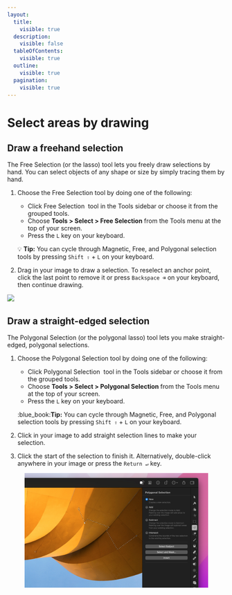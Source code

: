```yaml
---
layout:
  title:
    visible: true
  description:
    visible: false
  tableOfContents:
    visible: true
  outline:
    visible: true
  pagination:
    visible: true
---
```


# Select areas by drawing

## Draw a freehand selection

The Free Selection (or the lasso) tool lets you freely draw selections by hand. You can select objects of any shape or size by simply tracing them by hand.

1.  Choose the Free Selection tool by doing one of the following:

    * Click Free Selection <img src="https://help.pixelmator.com/pixelmator-pro/3.5/assets/English/1586513284000.png" alt="" data-size="line"> tool in the Tools sidebar or choose it from the grouped tools.
    * Choose **Tools > Select > Free Selection** from the Tools menu at the top of your screen.
    * Press the `L` key on your keyboard.

    :bulb: **Tip:** You can cycle through Magnetic, Free, and Polygonal selection tools by pressing `Shift ⇧` + `L` on your keyboard.
2. Drag in your image to draw a selection. To reselect an anchor point, click the last point to remove it or press `Backspace ⌫` on your keyboard, then continue drawing.

![](https://help.pixelmator.com/pixelmator-pro/3.5/assets/English/1654689627000.jpeg)

## Draw a straight-edged selection

The Polygonal Selection (or the polygonal lasso) tool lets you make straight-edged, polygonal selections.

1.  Choose the Polygonal Selection tool by doing one of the following:

    * Click Polygonal Selection <img src="https://help.pixelmator.com/pixelmator-pro/3.5/assets/English/1586513688000.png" alt="" data-size="line"> tool in the Tools sidebar or choose it from the grouped tools.
    * Choose **Tools > Select > Polygonal Selection** from the Tools menu at the top of your screen.
    * Press the `L` key on your keyboard.

    :blue\_book:**Tip:** You can cycle through Magnetic, Free, and Polygonal selection tools by pressing `Shift ⇧` + `L` on your keyboard.
2. Click in your image to add straight selection lines to make your selection.
3. Click the start of the selection to finish it. Alternatively, double-click anywhere in your image or press the `Return ↵` key.

<figure><img src="../.gitbook/assets/image (2) (1).png" alt=""><figcaption></figcaption></figure>

